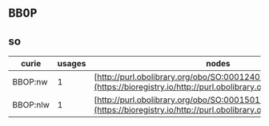 # `BBOP`
## so
| curie    |   usages | nodes                                                                                                         |
|----------|----------|---------------------------------------------------------------------------------------------------------------|
| BBOP:nw  |        1 | [http://purl.obolibrary.org/obo/SO:0001240](https://bioregistry.io/http://purl.obolibrary.org/obo/SO:0001240) |
| BBOP:nlw |        1 | [http://purl.obolibrary.org/obo/SO:0001501](https://bioregistry.io/http://purl.obolibrary.org/obo/SO:0001501) |
